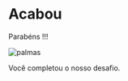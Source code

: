 # Acabou

Parabéns !!!

![palmas](https://user-images.githubusercontent.com/74938142/100032356-991d0800-2dd6-11eb-9246-2fcc3ea075c4.gif)


Você completou o nosso desafio.

